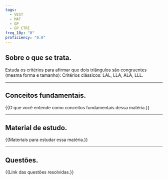 ```yaml
---
tags:
  - VEST
  - MAT
  - GP
  - GP_CTRI
freq_10y: "0"
proficiency: "0.0"
---
```

## Sobre o que se trata.

Estuda os critérios para afirmar que dois triângulos são congruentes (mesma forma e tamanho):
Critérios clássicos: LAL, LLA, ALA, LLL.

--- 
## Conceitos fundamentais.

{{O que você entende como conceitos fundamentais dessa matéria.}}

---
## Material de estudo.

{{Materiais para estudar essa matéria.}}

--- 
## Questões.

{{Link das questões resolvidas.}}